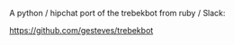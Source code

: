 A python / hipchat port of the trebekbot from ruby / Slack: 

https://github.com/gesteves/trebekbot
